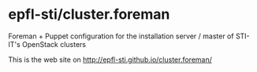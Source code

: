 # epfl-sti/cluster.foreman
Foreman + Puppet configuration for the installation server / master of STI-IT's OpenStack clusters

This is the web site on http://epfl-sti.github.io/cluster.foreman/
